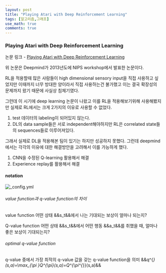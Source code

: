 ```yaml
---
layout: post
title: "Playing Atari with Deep Reinforcement Learning"
tags: [알고리즘,그래프]
use_math: true
comments: true
---
```

### Playing Atari with Deep Reinforcement Learning

논문 링크 - [Playing Atari with Deep Reinforcement Learning](https://arxiv.org/pdf/1312.5602.pdf)

위 논문은 Deepmind가 2013년도에 NIPS workshop에서 발표한 논문이다.

RL을 적용할때 많은 사람들이 high dimensional sensory input을 직접 사용하고 싶었지만 이때까지 너무 방대한 양이라서 직접 사용하는건 불가했고 이는 결국 확장성의 문제까지 왔기 때문에 사실상 침체기였다.

그런데 이 시기에 deep learning 논문이 나왔고 이를 RL을 적용해보기위해 사용해봤지만 실제로 RL에서는 크게 2가지의 이유로 사용할 수 없었다.

1. test 데이터의 labeling이 되어있지 않는다.
2. DL의 data sample들은 서로 independent해야하지만 RL은 correlated state들의 sequences들로 이루어져있다.

그래서 실제로 DL을 적용해본 팀이 있기는 하지만 성공하지 못했다. 그런데 deepmind에서는 각각의 이유에 대한 해결방안을 고려해서 이를 가능하게 했다. 

1. CNN을 수정된 Q-learning 활용해서 해결
2. Experience replay를 활용해서 해결

#### notation

![_config.yml]({{site.baseurl}}/images/dqn/1.png)

###### value function과 q-value function의 차이

value function
어떤 상태 &&s_t&&에서 나는 기대되는 보상이 얼마나 되는지?

Q-value function
어떤 상태 &&s_t&&에서 어떤 행동 &&a_t&&를 취했을 때, 얼마나 좋은 보상이 기대되는지?

###### optimal q-value function

q-value 중에서 가장 최적의 q-value 값을 갖는 q-value function을 의미
&&q^{*}(s,a)=\max_{\pi }Q^{\pi}(s,a)=Q^{\pi^{*}}(s,a)&&